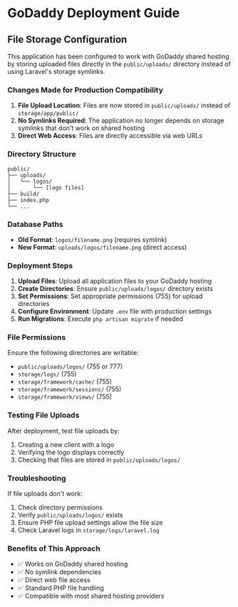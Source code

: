 # GoDaddy Deployment Guide

## File Storage Configuration

This application has been configured to work with GoDaddy shared hosting by storing uploaded files directly in the `public/uploads/` directory instead of using Laravel's storage symlinks.

### Changes Made for Production Compatibility

1. **File Upload Location**: Files are now stored in `public/uploads/` instead of `storage/app/public/`
2. **No Symlinks Required**: The application no longer depends on storage symlinks that don't work on shared hosting
3. **Direct Web Access**: Files are directly accessible via web URLs

### Directory Structure

```
public/
├── uploads/
│   └── logos/
│       └── [logo files]
├── build/
├── index.php
└── ...
```

### Database Paths

- **Old Format**: `logos/filename.png` (requires symlink)
- **New Format**: `uploads/logos/filename.png` (direct access)

### Deployment Steps

1. **Upload Files**: Upload all application files to your GoDaddy hosting
2. **Create Directories**: Ensure `public/uploads/logos/` directory exists
3. **Set Permissions**: Set appropriate permissions (755) for upload directories
4. **Configure Environment**: Update `.env` file with production settings
5. **Run Migrations**: Execute `php artisan migrate` if needed

### File Permissions

Ensure the following directories are writable:
- `public/uploads/logos/` (755 or 777)
- `storage/logs/` (755)
- `storage/framework/cache/` (755)
- `storage/framework/sessions/` (755)
- `storage/framework/views/` (755)

### Testing File Uploads

After deployment, test file uploads by:
1. Creating a new client with a logo
2. Verifying the logo displays correctly
3. Checking that files are stored in `public/uploads/logos/`

### Troubleshooting

If file uploads don't work:
1. Check directory permissions
2. Verify `public/uploads/logos/` exists
3. Ensure PHP file upload settings allow the file size
4. Check Laravel logs in `storage/logs/laravel.log`

### Benefits of This Approach

- ✅ Works on GoDaddy shared hosting
- ✅ No symlink dependencies
- ✅ Direct web file access
- ✅ Standard PHP file handling
- ✅ Compatible with most shared hosting providers
